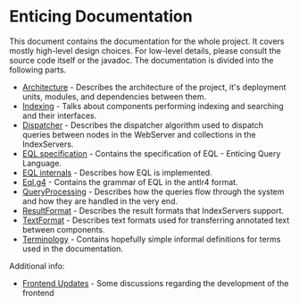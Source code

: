 # Enticing Documentation
This document contains the documentation for the whole project. It covers mostly high-level design choices. For low-level details, please consult the source code itself or the javadoc.
The documentation is divided into the following parts.
* [Architecture](architecture.md) - Describes the architecture of the project, it's deployment units, modules, and dependencies between them.
* [Indexing](indexing.md) - Talks about components performing indexing and searching and their interfaces.
* [Dispatcher](dispatcher.md) - Describes the dispatcher algorithm used to dispatch queries between nodes in the WebServer and collections in the IndexServers.
* [EQL specification](eql_spec.md) - Contains the specification of EQL - Enticing Query Language.
* [EQL internals](eql_impl.md) - Describes how EQL is implemented.
* [Eql.g4](Eql.g4) - Contains the grammar of EQL in the antlr4 format.  
* [QueryProcessing](./query_processing.md) - Describes how the queries flow through the system and how they are handled in the very end.
* [ResultFormat](./result_format.md) - Describes the result formats that IndexServers support.
* [TextFormat](./text_format.md) - Describes text formats used for transferring annotated text between components.
* [Terminology](text_format.md) - Contains hopefully simple informal definitions for terms used in the documentation.

Additional info:
* [Frontend Updates](frontend_updates.md) - Some discussions regarding the development of the frontend